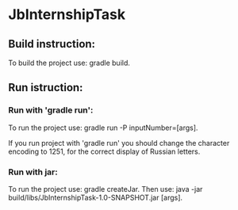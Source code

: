 <!DOCTYPE html>
<html>
    <body>
    <h1>JbInternshipTask</h1>
    <h2>Build instruction:</h2>
    <p>To build the project use: gradle build.</p>
    <h2>Run istruction:</h2>
    <h3>Run with 'gradle run':</h3>
        <p>To run the project use: gradle run -P inputNumber=[args].</p>
        <p>If you run project with 'gradle run' you should change the character encoding to 1251, for the correct display of Russian letters.</p>
    <h3>Run with jar:</h3>
        <p>To run the project use: gradle createJar. Then use: java -jar build/libs/JbInternshipTask-1.0-SNAPSHOT.jar [args].</p>
    </body>
</html>






